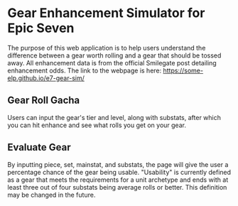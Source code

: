 # Gear Enhancement Simulator for Epic Seven
The purpose of this web application is to help users understand the difference between a gear worth rolling and a gear that should be tossed away. All enhancement data is from the official Smilegate post detailing enhancement odds.
The link to the webpage is here: https://some-elp.github.io/e7-gear-sim/
## Gear Roll Gacha
Users can input the gear's tier and level, along with substats, after which you can hit enhance and see what rolls you get on your gear.
## Evaluate Gear
By inputting piece, set, mainstat, and substats, the page will give the user a percentage chance of the gear being usable. "Usability" is currently defined as a gear that meets the requirements for a unit archetype and ends with at least three out of four substats being average rolls or better. This definition may be changed in the future.

